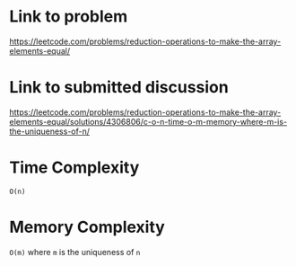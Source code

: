 # Link to problem
https://leetcode.com/problems/reduction-operations-to-make-the-array-elements-equal/

# Link to submitted discussion
https://leetcode.com/problems/reduction-operations-to-make-the-array-elements-equal/solutions/4306806/c-o-n-time-o-m-memory-where-m-is-the-uniqueness-of-n/

# Time Complexity
`O(n)`

# Memory Complexity
`O(m)` where `m` is the uniqueness of `n`
